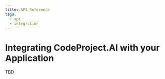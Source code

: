 ```yaml
---
title: API Reference
tags:
  - api
  - integration
---
```



# Integrating CodeProject.AI with your Application

TBD